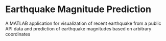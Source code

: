 # Earthquake Magnitude Prediction
A MATLAB application for visualization of recent earthquake from a public API data and prediction of earthquake magnitudes based on arbitrary coordinates

